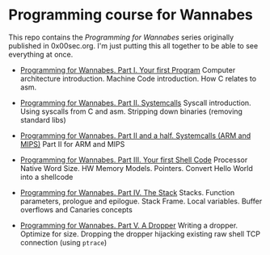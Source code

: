 # Programming course for Wannabes
This repo contains the _Programming for Wannabes_ series originally published in 0x00sec.org. I'm just putting this all together to be able to see everything at once.




* [Programming for Wannabes. Part I. Your first Program](part-01.md)
Computer architecture introduction. Machine Code introduction. How C relates to asm.

* [Programming for Wannabes. Part II. Systemcalls](part-02.md)
Syscall introduction. Using syscalls from C and asm. Stripping down binaries (removing standard libs)

* [Programming for Wannabes. Part II and a half. Systemcalls (ARM and MIPS)](part-02.5.md)
Part II for ARM and MIPS

* [Programming for Wannabes. Part III. Your first Shell Code](part-03.md)
Processor Native Word Size. HW Memory Models. Pointers. Convert Hello World into a shellcode

* [Programming for Wannabes. Part IV. The Stack](part-04.md)
Stacks. Function parameters, prologue and epilogue. Stack Frame. Local variables. Buffer overflows and Canaries concepts

* [Programming for Wannabes. Part V. A Dropper](part-05.md)
Writing a dropper. Optimize for size. Dropping the dropper hijacking existing raw shell TCP connection (using `ptrace`)
